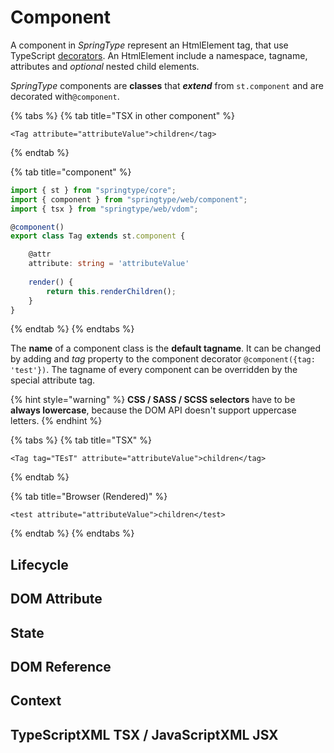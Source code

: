 # Component

A component in _SpringType_ represent an HtmlElement tag, that use TypeScript [decorators](https://www.typescriptlang.org/docs/handbook/decorators.html). An HtmlElement include a namespace, tagname, attributes and _optional_ nested child elements. 

_SpringType_ components are **classes** that _**extend**_ from `st.component` and are decorated with`@component`.

{% tabs %}
{% tab title="TSX in other component" %}
```markup
<Tag attribute="attributeValue">children</tag>
```
{% endtab %}

{% tab title="component" %}
```typescript
import { st } from "springtype/core";
import { component } from "springtype/web/component";
import { tsx } from "springtype/web/vdom";

@component()
export class Tag extends st.component {

    @attr
    attribute: string = 'attributeValue'
    
    render() {
        return this.renderChildren();          
    }
}

```
{% endtab %}
{% endtabs %}

The **name** of a component class is the **default tagname**. It can be changed by adding and _tag_ property to the component decorator `@component({tag: 'test'})`.  The tagname of every component can be overridden by the special attribute tag.

{% hint style="warning" %}
**CSS / SASS / SCSS selectors** have to be **always lowercase**, because the DOM API doesn't support uppercase letters.
{% endhint %}

{% tabs %}
{% tab title="TSX" %}
```markup
<Tag tag="TEsT" attribute="attributeValue">children</tag>
```
{% endtab %}

{% tab title="Browser \(Rendered\)" %}
```markup
<test attribute="attributeValue">children</test>
```
{% endtab %}
{% endtabs %}



## Lifecycle

## DOM Attribute

## State

## DOM Reference

## Context

## TypeScriptXML TSX / JavaScriptXML JSX



